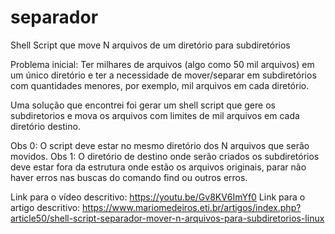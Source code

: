 # separador
Shell Script que move N arquivos de um diretório para subdiretórios

Problema inicial:
Ter milhares de arquivos (algo como 50 mil arquivos) em um único diretório e ter a necessidade de mover/separar em subdiretórios com quantidades menores, por exemplo, mil arquivos em cada diretório.

Uma solução que encontrei foi gerar um shell script que gere os subdiretorios e mova os arquivos com limites de mil arquivos em cada diretório destino.

Obs 0: O script deve estar no mesmo diretório dos N arquivos que serão movidos.
Obs 1: O diretório de destino onde serão criados os subdiretórios deve estar fora da estrutura onde estão os arquivos originais, parar não haver erros nas buscas do comando find ou outros erros.

Link para o vídeo descritivo: https://youtu.be/Gv8KV6ImYf0
Link para o artigo descritivo: https://www.mariomedeiros.eti.br/artigos/index.php?article50/shell-script-separador-mover-n-arquivos-para-subdiretorios-linux

